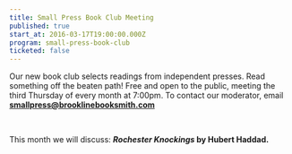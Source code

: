 ```yaml
---
title: Small Press Book Club Meeting
published: true
start_at: 2016-03-17T19:00:00.000Z
program: small-press-book-club
ticketed: false
---
```


Our new book club selects readings from independent presses. Read something off the beaten path! Free and open to the public, meeting the third Thursday of every month at 7:00pm. To contact our moderator, email [**smallpress@brooklinebooksmith.com**](mailto:smallpress@brooklinebooksmith.com)

&nbsp;

This month we will discuss:&nbsp;***Rochester Knockings* by Hubert Haddad.**